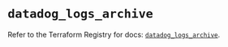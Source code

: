 # `datadog_logs_archive`

Refer to the Terraform Registry for docs: [`datadog_logs_archive`](https://registry.terraform.io/providers/datadog/datadog/3.49.0/docs/resources/logs_archive).
